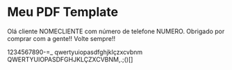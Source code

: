 # Meu PDF Template

Olá cliente NOMECLIENTE com número de telefone NUMERO. Obrigado por comprar com a gente!! Volte sempre!!
























1234567890-=_
qwertyuiopasdfghjklçzxcvbnm
QWERTYUIOPASDFGHJKLÇZXCVBNM,.;()[]